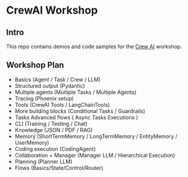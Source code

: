 # CrewAI Workshop

## Intro

This repo contains demos and code samples for the [Crew AI](https://github.com/crewAIInc/crewAI) workshop.

## Workshop Plan

- Basics (Agent / Task / Crew / LLM)
- Structured output (Pydantic)
- Multiple agents (Multiple Tasks / Multiple Agents)
- Tracing (Phoenix setup)
- Tools (CrewAI Tools / LangChainTools)
- More building blocks (Conditional Tasks / Guardrails)
- Tasks Advanced flows ( Async Tasks Executions )
- CLI (Training / Testing / Chat)
- Knowledge (JSON / PDF / RAG)
- Memory (ShortTermMemory / LongTermMemory / EntityMemory / UserMemory)
- Coding execution (CodingAgent)
- Collaboration + Manager (Manager LLM / Hierarchical Execution)
- Planning (Planner LLM)
- Flows (Basics/State/Control/Router)
